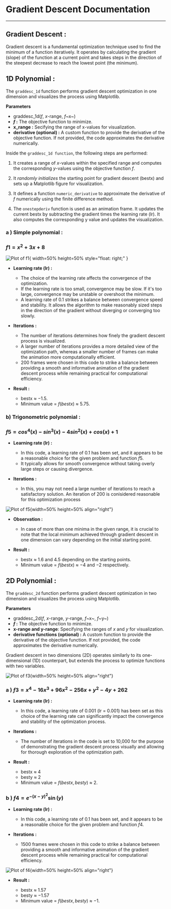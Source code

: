 # Gradient Descent Documentation

---

## Gradient Descent : 
Gradient descent is a fundamental optimization technique used to find the minimum of a function iteratively. It operates by calculating the gradient (slope) of the function at a current point and takes steps in the direction of the steepest decrease to reach the lowest point (the minimum).



## 1D Polynomial :

The `graddesc_1d` function performs gradient descent optimization in one dimension and visualizes the process using Matplotlib.

**Parameters**
- graddesc_1d($f$, $x$-range, $f$~x~)
- **$f$ :** The objective function to minimize.
- **x_range :** Secifying the range of x-values for visualization.
- **derivative (optional) :** A custom function to provide the derivative of the objective function. If not provided, the code approximates the derivative numerically.

Inside the `graddesc_1d function`, the following steps are performed:


1. It creates a range of $x$-values within the specified range and computes the corresponding $y$-values using the objective function $f$.

2. It *randomly initializes* the starting point for gradient descent (bestx) and sets up a Matplotlib figure for visualization.

3. It defines a function `numeric_derivative` to approximate the derivative of $f$ numerically using the finite difference method.

4. The `onestepderiv` function is used as an animation frame. It updates the current bestx by subtracting the gradient times the learning rate (lr). It also computes the corresponding y value and updates the visualization.


### a ) Simple polynomial :
### $f1 = x ^ 2 + 3x + 8$

![Plot of f1](test.png){ width=50% height=50% style="float: right;" }


- **Learning rate (lr) :**

  * The choice of the learning rate affects the convergence of the optimization. 
  * If the learning rate is too small, convergence may be slow. If it's too large, convergence may be unstable or overshoot the minimum.
  * A learning rate of 0.1 strikes a balance between convergence speed and stability. It allows the algorithm to make reasonably sized steps in the direction of the gradient without diverging or converging too slowly.


- **Iterations :**

  * The number of iterations determines how finely the gradient descent process is visualized.
  * A larger number of iterations provides a more detailed view of the optimization path, whereas a smaller number of frames can make the animation more computationally efficient.
  * 200 frames were chosen in this code to strike a balance between providing a smooth and informative animation of the gradient descent process while remaining practical for computational efficiency.


- **Result :**

  * bestx  &asymp; $- 1.5$.
  * Minimum value  = $f(bestx)$ &asymp; $5.75$.

### b) Trigonometric polynomial :


### $f5 = cos^4(x) - sin^3(x) - 4sin^2(x) + cos(x) + 1$


- **Learning rate (lr) :**

  * In this code, a learning rate of 0.1 has been set, and it appears to be a reasonable choice for the given problem and function $f5$.
  * It typically allows for smooth convergence without taking overly large steps or causing divergence. 

- **Iterations :**

  -  In this, you may not need a large number of iterations to reach a satisfactory solution. An iteration of 200 is conisidered reasonable for this optimization process

![Plot of f5](test5.png){width=50% height=50% align="right"}


- **Observation :**

  - In case of more than one minima in the given range,  it is crucial to note that the local minimum achieved through gradient descent in one dimension can vary depending on the initial starting point.

- **Result :**

  - bestx  &asymp; $1.6$ and $4.5$ depending on the starting points.
  - Minimum value  = $f(bestx)$ &asymp; $-4$ and $-2$ respectively.

## 2D Polynomial :

The `graddesc_2d` function performs gradient descent optimization in two dimension and visualizes the process using Matplotlib.

**Parameters**
- graddesc_2d($f$, $x$-range, $y$-range, $f$~x~, $f$~y~)
- **$f$ :** The objective function to minimize.
- **x-range and y-range**: Specifying the ranges of $x$ and $y$ for visualization.
- **derivative functions (optional) :** A custom function to provide the derivative of the objective function. If not provided, the code approximates the derivative numerically.

Gradient descent in two dimensions (2D) operates similarly to its one-dimensional (1D) counterpart, but extends the process to optimize functions with two variables.

![Plot of f3](test2.png){width=50% height=50% align="right"}

### a ) $f3 = x^4 - 16x^3 + 96x^2 - 256x + y^2 - 4y + 262$



- **Learning rate (lr) :**
  - In this code, a learning rate of 0.001 (lr = 0.001) has been set as this choice of the learning rate can significantly impact the convergence and stability of the optimization process.

- **Iterations :**
  - The number of iterations in the code is set to 10,000 for the purpose of demonstrating the gradient descent process visually and allowing for thorough exploration of the optimization path.

- **Result :**

  - bestx  &asymp; $4$
  - besty  &asymp; $2$
  - Minimum value  = $f(bestx, besty)$ &asymp; $2$.

### b ) $f4 = e^{-(x - y)^2} \sin(y)$


- **Learning rate (lr) :**
  - In this code, a learning rate of 0.1 has been set, and it appears to be a reasonable choice for the given problem and function $f4$.


- **Iterations :**

  - 1500 frames were chosen in this code to strike a balance between providing a smooth and informative animation of the gradient descent process while remaining practical for computational efficiency.

![Plot of f4](test4.png){width=50% height=50% align="right"}

- **Result :**

  - bestx  &asymp; $1.57$
  - besty  &asymp; $- 1.57$
  - Minimum value  = $f(bestx, besty)$ &asymp; $-1$.





